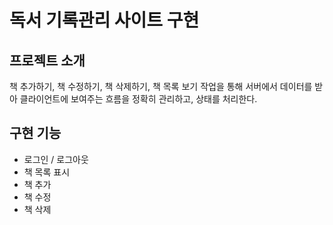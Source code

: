 # 독서 기록관리 사이트 구현

## 프로젝트 소개

책 추가하기, 책 수정하기, 책 삭제하기, 책 목록 보기 작업을 통해 서버에서 데이터를 받아 클라이언트에 보여주는 흐름을 정확히 관리하고, 상태를 처리한다.

## 구현 기능

- 로그인 / 로그아웃
- 책 목록 표시
- 책 추가
- 책 수정
- 책 삭제
